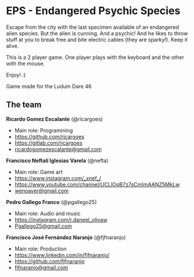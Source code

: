# EPS - Endangered Psychic Species
Escape from the city with the last specimen available of an endangered alien species. But the alien is cunning. And a psychic! And he likes to throw stuff at you to break free and bite electric cables (they are sparky!). Keep it alive.

This is a 2 player game. One player plays with the keyboard and the other with the mouse.

Enjoy! :)

Game made for the Ludum Dare 46

## The team

**Ricardo Gomez Escalante** (@ricargoes)
- Main role: Programming
- https://github.com/ricargoes
- https://gitlab.com/ricargoes
- ricardogomezescalante@gmail.com

**Francisco Neftalí Iglesias Varela** (@nefta)
- Main role: Game art
- https://www.instagram.com/_xnef_/
- https://www.youtube.com/channel/UCLlOqB7z7sCmImAANZ5MkLw
- wenoaver@gmail.com

**Pedro Gallego Franco** (@pgallego25)
- Main role: Audio and music
- https://instagram.com/r.daneel_olivaw
- Pgallego25@gmail.com

**Francisco José Fernández Naranjo** (@fjfnaranjo)
- Main role: Production
- https://www.linkedin.com/in/fjfnaranjo/
- https://github.com/fjfnaranjo
- fjfnaranjo@gmail.com
